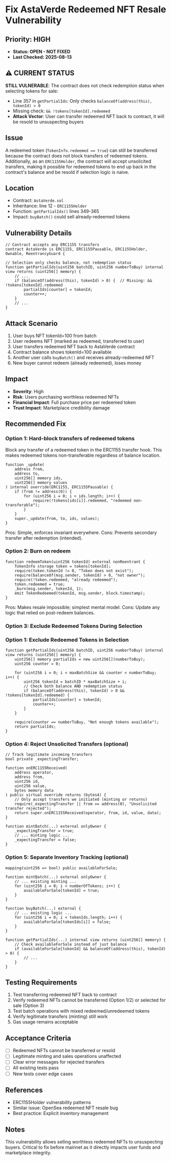 # Fix AstaVerde Redeemed NFT Resale Vulnerability

## Priority: HIGH
- **Status: OPEN - NOT FIXED**
- **Last Checked: 2025-08-13**

## ⚠️ CURRENT STATUS

**STILL VULNERABLE**: The contract does not check redemption status when selecting tokens for sale:
- Line 357 in `getPartialIds`: Only checks `balanceOf(address(this), tokenId) > 0`
- Missing check: `&& !tokens[tokenId].redeemed`
- **Attack Vector**: User can transfer redeemed NFT back to contract, it will be resold to unsuspecting buyers

## Issue

A redeemed token (`TokenInfo.redeemed == true`) can still be transferred because the contract does not block transfers of redeemed tokens. Additionally, as an `ERC1155Holder`, the contract will accept unsolicited transfers, making it possible for redeemed tokens to end up back in the contract's balance and be resold if selection logic is naive.

## Location

- Contract: `AstaVerde.sol`
- Inheritance: line 12 - `ERC1155Holder`
- Function: `getPartialIds()` lines 349-365
- Impact: `buyBatch()` could sell already-redeemed tokens

## Vulnerability Details

```solidity
// Contract accepts any ERC1155 transfers
contract AstaVerde is ERC1155, ERC1155Pausable, ERC1155Holder, Ownable, ReentrancyGuard {

// Selection only checks balance, not redemption status
function getPartialIds(uint256 batchID, uint256 numberToBuy) internal view returns (uint256[] memory) {
    // ...
    if (balanceOf(address(this), tokenId) > 0) {  // Missing: && !tokens[tokenId].redeemed
        partialIds[counter] = tokenId;
        counter++;
    }
    // ...
}
```

## Attack Scenario

1. User buys NFT tokenId=100 from batch
2. User redeems NFT (marked as redeemed, transferred to user)
3. User transfers redeemed NFT back to AstaVerde contract
4. Contract balance shows tokenId=100 available
5. Another user calls `buyBatch()` and receives already-redeemed NFT
6. New buyer cannot redeem (already redeemed), loses money

## Impact

- **Severity**: High
- **Risk**: Users purchasing worthless redeemed NFTs
- **Financial Impact**: Full purchase price per redeemed token
- **Trust Impact**: Marketplace credibility damage

## Recommended Fix

### Option 1: Hard-block transfers of redeemed tokens

Block any transfer of a redeemed token in the ERC1155 transfer hook. This makes redeemed tokens non-transferable regardless of balance location.

```solidity
function _update(
    address from,
    address to,
    uint256[] memory ids,
    uint256[] memory values
) internal override(ERC1155, ERC1155Pausable) {
    if (from != address(0)) {
        for (uint256 i = 0; i < ids.length; i++) {
            require(!tokens[ids[i]].redeemed, "redeemed non-transferable");
        }
    }
    super._update(from, to, ids, values);
}
```

Pros: Simple, enforces invariant everywhere. Cons: Prevents secondary transfer after redemption (intended).

### Option 2: Burn on redeem

```solidity
function redeemToken(uint256 tokenId) external nonReentrant {
    TokenInfo storage token = tokens[tokenId];
    require(token.tokenId != 0, "Token does not exist");
    require(balanceOf(msg.sender, tokenId) > 0, "not owner");
    require(!token.redeemed, "already redeemed");
    token.redeemed = true;
    _burn(msg.sender, tokenId, 1);
    emit TokenRedeemed(tokenId, msg.sender, block.timestamp);
}
```

Pros: Makes resale impossible; simplest mental model. Cons: Update any logic that relied on post-redeem balances.

### Option 3: Exclude Redeemed Tokens During Selection

### Option 1: Exclude Redeemed Tokens in Selection

```solidity
function getPartialIds(uint256 batchID, uint256 numberToBuy) internal view returns (uint256[] memory) {
    uint256[] memory partialIds = new uint256[](numberToBuy);
    uint256 counter = 0;

    for (uint256 i = 0; i < maxBatchSize && counter < numberToBuy; i++) {
        uint256 tokenId = batchID * maxBatchSize + i;
        // Check both balance AND redemption status
        if (balanceOf(address(this), tokenId) > 0 && !tokens[tokenId].redeemed) {
            partialIds[counter] = tokenId;
            counter++;
        }
    }

    require(counter == numberToBuy, "Not enough tokens available");
    return partialIds;
}
```

### Option 4: Reject Unsolicited Transfers (optional)

```solidity
// Track legitimate incoming transfers
bool private _expectingTransfer;

function onERC1155Received(
    address operator,
    address from,
    uint256 id,
    uint256 value,
    bytes memory data
) public virtual override returns (bytes4) {
    // Only accept transfers we initiated (minting or returns)
    require(_expectingTransfer || from == address(0), "Unsolicited transfer rejected");
    return super.onERC1155Received(operator, from, id, value, data);
}

function mintBatch(...) external onlyOwner {
    _expectingTransfer = true;
    // ... minting logic ...
    _expectingTransfer = false;
}
```

### Option 5: Separate Inventory Tracking (optional)

```solidity
mapping(uint256 => bool) public availableForSale;

function mintBatch(...) external onlyOwner {
    // ... existing minting ...
    for (uint256 i = 0; i < numberOfTokens; i++) {
        availableForSale[tokenId] = true;
    }
}

function buyBatch(...) external {
    // ... existing logic ...
    for (uint256 i = 0; i < tokenIds.length; i++) {
        availableForSale[tokenIds[i]] = false;
    }
}

function getPartialIds(...) internal view returns (uint256[] memory) {
    // Check availableForSale instead of just balance
    if (availableForSale[tokenId] && balanceOf(address(this), tokenId) > 0) {
        // ...
    }
}
```

## Testing Requirements

1. Test transferring redeemed NFT back to contract
2. Verify redeemed NFTs cannot be transferred (Option 1/2) or selected for sale (Option 3)
3. Test batch operations with mixed redeemed/unredeemed tokens
4. Verify legitimate transfers (minting) still work
5. Gas usage remains acceptable

## Acceptance Criteria

- [ ] Redeemed NFTs cannot be transferred or resold
- [ ] Legitimate minting and sales operations unaffected
- [ ] Clear error messages for rejected transfers
- [ ] All existing tests pass
- [ ] New tests cover edge cases

## References

- ERC1155Holder vulnerability patterns
- Similar issue: OpenSea redeemed NFT resale bug
- Best practice: Explicit inventory management

## Notes

This vulnerability allows selling worthless redeemed NFTs to unsuspecting buyers. Critical to fix before mainnet as it directly impacts user funds and marketplace integrity.
